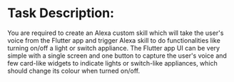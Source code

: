 # Task Description:

You are required to create an Alexa custom skill which will take the user's voice from the
Flutter app and trigger Alexa skill to do functionalities like turning on/off a light or switch
appliance.
The Flutter app UI can be very simple with a single screen and one button to capture the
user's voice and few card-like widgets to indicate lights or switch-like appliances, which
should change its colour when turned on/off.
